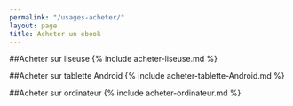 ```yaml
---
permalink: "/usages-acheter/"
layout: page
title: Acheter un ebook
---
```


##Acheter sur liseuse
{% include acheter-liseuse.md %}

##Acheter sur tablette Android
{% include acheter-tablette-Android.md %}

##Acheter sur ordinateur
{% include acheter-ordinateur.md %}